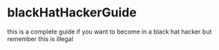 # blackHatHackerGuide
this is a complete guide if you want to become in a black hat hacker but remember this is illegal
